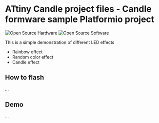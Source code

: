 # ATtiny Candle project files - Candle formware sample Platformio project

![Open Source Hardware](/images/open-source-hardware-logo.png)
![Open Source Software](/images/open-source-software-logo.png)

This is a simple demonstration of different LED effects

- Rainbow effect
- Random color effect
- Candle effect

## How to flash

...

## Demo

...